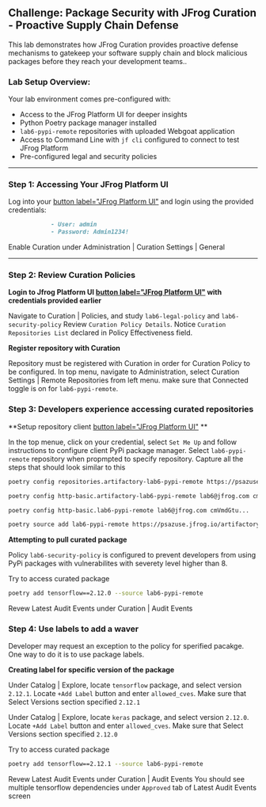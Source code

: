 ## Challenge: Package Security with JFrog Curation - Proactive Supply Chain Defense

This lab demonstrates how JFrog Curation provides proactive defense mechanisms to gatekeep your software supply chain and block malicious packages before they reach your development teams..

### Lab Setup Overview:

Your lab environment comes pre-configured with:
* Access to the JFrog Platform UI for deeper insights
* Python Poetry package manager installed
* `lab6-pypi-remote` repositories with uploaded Webgoat application
* Access to Command Line with `jf cli` configured to connect to test JFrog Platform
* Pre-configured legal and security policies
---

### Step 1: Accessing Your JFrog Platform UI

Log into your [button label="JFrog Platform UI"](tab-0) and login using the provided credentials:

```md
			- User: admin
			- Password: Admin1234!
```

Enable Curation under Administration | Curation Settings | General

---

### Step 2: Review Curation Policies

**Login to Jfrog Platform UI [button label="JFrog Platform UI"](tab-0) with credentials provided earlier**

Navigate to Curation | Policies, and study `lab6-legal-policy` and `lab6-security-policy`
Review `Curation Policy Details`.  Notice `Curation Repositories List` declared in Policy Effectiveness field.

**Register repository with Curation**

Repository must be registered with Curation in order for Curation Policy to be configured.
In top menu, navigate to Administration, select Curation Settings | Remote Repositories from left menu.  make sure that Connected toggle is on for `lab6-pypi-remote`.

### Step 3: Developers experience accessing curated repositories

**Setup repository client [button label="JFrog Platform UI"](tab-0) **

In the top menue, click on your credential, select `Set Me Up` and follow instructions to configure client PyPi package manager.  Select `lab6-pypi-remote` repository when propmpted to specify repository.  Capture all the steps that should look similar to this

```bash
poetry config repositories.artifactory-lab6-pypi-remote https://psazuse.jfrog.io/artifactory/api/pypi/lab6-pypi-remote

poetry config http-basic.artifactory-lab6-pypi-remote lab6@jfrog.com cmVmdGtu...

poetry config http-basic.lab6-pypi-remote lab6@jfrog.com cmVmdGtu...

poetry source add lab6-pypi-remote https://psazuse.jfrog.io/artifactory/api/pypi/lab6-pypi-remote/simple
```

**Attempting to pull curated package**

Policy `lab6-security-policy` is configured to prevent developers from using PyPi packages with vulnerabilites with severety level higher than 8.

Try to access curated package
```bash
poetry add tensorflow==2.12.0 --source lab6-pypi-remote
```

Revew Latest Audit Events under Curation | Audit Events

### Step 4: Use labels to add a waver

Developer may request an exception to the policy for sperified pacakge.
One way to do it is to use package labels.

**Creating label for specific version of the package**

Under Catalog | Explore, locate `tensorflow` package, and select version `2.12.1`.
Locate `+Add Label` button and enter `allowed_cves`.  Make sure that Select Versions section specified `2.12.1`

Under Catalog | Explore, locate `keras` package, and select version `2.12.0`.
Locate `+Add Label` button and enter `allowed_cves`.  Make sure that Select Versions section specified `2.12.0`


Try to access curated package
```bash
poetry add tensorflow==2.12.1 --source lab6-pypi-remote
```

Revew Latest Audit Events under Curation | Audit Events
You should see multiple tensorflow dependencies under `Approved` tab of Latest Audit Events screen